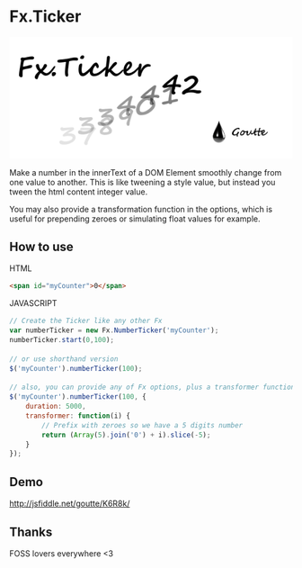 Fx.Ticker
=========

![Logo](http://github.com/Goutte/Fx.NumberTicker/raw/master/Docs/fx-numberTicker.png)

Make a number in the innerText of a DOM Element smoothly change from one value to another.
This is like tweening a style value, but instead you tween the html content integer value.

You may also provide a transformation function in the options, which is useful for prepending zeroes
or simulating float values for example.



How to use
----------

HTML

``` html
<span id="myCounter">0</span>
```


JAVASCRIPT

``` javascript
// Create the Ticker like any other Fx
var numberTicker = new Fx.NumberTicker('myCounter');
numberTicker.start(0,100);

// or use shorthand version
$('myCounter').numberTicker(100);

// also, you can provide any of Fx options, plus a transformer function :
$('myCounter').numberTicker(100, {
    duration: 5000,
    transformer: function(i) {
        // Prefix with zeroes so we have a 5 digits number
        return (Array(5).join('0') + i).slice(-5);
    }
});
```



Demo
----

http://jsfiddle.net/goutte/K6R8k/


Thanks
------

FOSS lovers everywhere <3